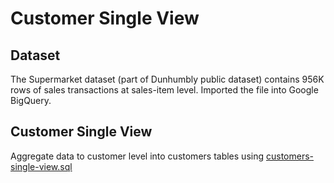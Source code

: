 # Customer Single View
## Dataset
The Supermarket dataset (part of Dunhumbly public dataset) contains 956K rows of sales transactions at sales-item level. Imported the file into Google BigQuery.

## Customer Single View
Aggregate data to customer level into customers tables using [customers-single-view.sql](./customers-single-view.sql)  
